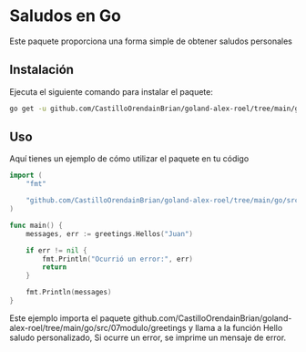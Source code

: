 # Saludos en Go

Este paquete proporciona una forma simple de obtener saludos personales

## Instalación
Ejecuta el siguiente comando para instalar el paquete:
```bash
go get -u github.com/CastilloOrendainBrian/goland-alex-roel/tree/main/go/src/07modulo/greetings
```

## Uso
Aquí tienes un ejemplo de cómo utilizar el paquete en tu código

```go
import (
	"fmt"

	"github.com/CastilloOrendainBrian/goland-alex-roel/tree/main/go/src/07modulo/greetings"
)

func main() {
	messages, err := greetings.Hellos("Juan")

	if err != nil {
		fmt.Println("Ocurrió un error:", err)
        return
	}

	fmt.Println(messages)
}

```
Este ejemplo importa el paquete github.com/CastilloOrendainBrian/goland-alex-roel/tree/main/go/src/07modulo/greetings y llama a la función Hello saludo personalizado, Si ocurre un error, se imprime un mensaje de error.